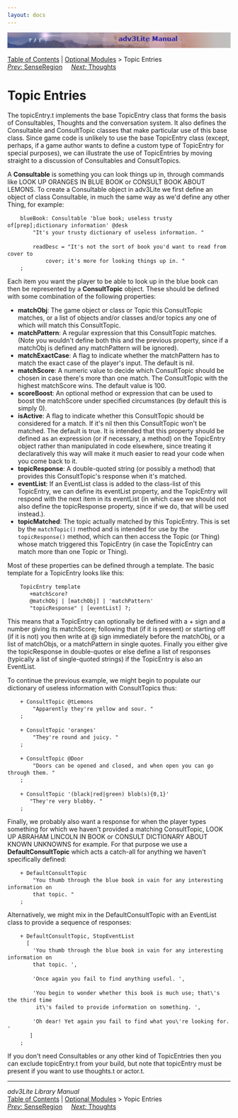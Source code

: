 ```yaml
---
layout: docs
---
```

<div class="topbar">

<img src="topbar.jpg" data-border="0" />

</div>

<div class="nav">

<a href="toc.html" class="nav">Table of Contents</a> \|
<a href="optional.html" class="nav">Optional Modules</a> \> Topic
Entries  
<span class="navnp"><a href="senseregion.html" class="nav"><em>Prev:</em> SenseRegion</a>
    <a href="thought.html" class="nav"><em>Next:</em> Thoughts</a>    
</span>

</div>



# Topic Entries

The topicEntry.t implements the base TopicEntry class that forms the
basis of Consultables, Thoughts and the conversation system. It also
defines the Consultable and ConsultTopic classes that make particular
use of this base class. Since game code is unlikely to use the base
TopicEntry class (except, perhaps, if a game author wants to define a
custom type of TopicEntry for special purposes), we can illustrate the
use of TopicEntries by moving straight to a discussion of Consultables
and ConsultTopics.

A **Consultable** is something you can look things up in, through
commands like LOOK UP ORANGES IN BLUE BOOK or CONSULT BOOK ABOUT LEMONS.
To create a Consultable object in adv3Lite we first define an object of
class Consultable, in much the same way as we'd define any other Thing,
for example:

```
    blueBook: Consultable 'blue book; useless trusty of[prep];dictionary information' @desk
        "It's your trusty dictionary of useless information. "
        
        readDesc = "It's not the sort of book you'd want to read from cover to
            cover; it's more for looking things up in. "
    ;
```

Each item you want the player to be able to look up in the blue book can
then be represented by a **ConsultTopic** object. These should be
defined with some combination of the following properties:

- **matchObj**: The game object or class or Topic this ConsultTopic
  matches, or a list of objects and/or classes and/or topics any one of
  which will match this ConsultTopic.
- **matchPattern**: A regular expression that this ConsultTopic matches.
  (Note you wouldn't define both this and the previous property, since
  if a matchObj is defined any matchPattern will be ignored).
- **matchExactCase**: A flag to indicate whether the matchPattern has to
  match the exact case of the player's input. The default is nil.
- **matchScore**: A numeric value to decide which ConsultTopic should be
  chosen in case there's more than one match. The ConsultTopic with the
  highest matchScore wins. The default value is 100.
- **scoreBoost**: An optional method or expression that can be used to
  boost the matchScore under specified circumstances (by default this is
  simply 0).
- **isActive**: A flag to indicate whether this ConsultTopic should be
  considered for a match. If it's nil then this ConsultTopic won't be
  matched. The default is true. It is intended that this property should
  be defined as an expression (or if necessary, a method) on the
  TopicEntry object rather than manipulated in code elsewhere, since
  treating it declaratively this way will make it much easier to read
  your code when you come back to it.
- **topicResponse**: A double-quoted string (or possibly a method) that
  provides this ConsultTopic's response when it's matched.
- **eventList**: If an EventList class is added to the class-list of
  this TopicEntry, we can define its eventList property, and the
  TopicEntry will respond with the next item in its eventList (in which
  case we should not also define the topicResponse property, since if we
  do, that will be used instead.).
- **topicMatched**: The topic actually matched by this TopicEntry. This
  is set by the `matchTopic()` method and is
  intended for use by the `topicResponse()`
  method, which can then access the Topic (or Thing) whose match
  triggered this TopicEntry (in case the TopicEntry can match more than
  one Topic or Thing).

Most of these properties can be defined through a template. The basic
template for a TopicEntry looks like this:

```
    TopicEntry template
       +matchScore?
       @matchObj | [matchObj] | 'matchPattern'
       "topicResponse" | [eventList] ?;
```

This means that a TopicEntry can optionally be defined with a + sign and
a number giving its matchScore; following that (if it is present) or
starting off (if it is not) you then write at @ sign immediately before
the matchObj, or a list of matchObjs, or a matchPattern in single
quotes. Finally you either give the topicResponse in double-quotes or
else define a list of responses (typically a list of single-quoted
strings) if the TopicEntry is also an EventList.

To continue the previous example, we might begin to populate our
dictionary of useless information with ConsultTopics thus:

```
    + ConsultTopic @tLemons    
        "Apparently they're yellow and sour. "
    ;

    + ConsultTopic 'oranges'
        "They're round and juicy. "
    ;

    + ConsultTopic @Door
        "Doors can be opened and closed, and when open you can go through them. "
    ;

    + ConsultTopic '(black|red|green) blob(s){0,1}'
       "They're very blobby. "   
    ;
```

<span id="defaultconsult"></span>

Finally, we probably also want a response for when the player types
something for which we haven't provided a matching ConsultTopic, LOOK UP
ABRAHAM LINCOLN IN BOOK or CONSULT DICTIONARY ABOUT KNOWN UNKNOWNS for
example. For that purpose we use a **DefaultConsultTopic** which acts a
catch-all for anything we haven't specifically defined:

```
    + DefaultConsultTopic
        "You thumb through the blue book in vain for any interesting information on
        that topic. "
    ;
```

Alternatively, we might mix in the DefaultConsultTopic with an EventList
class to provide a sequence of responses:

```
    + DefaultConsultTopic, StopEventList
      [
        'You thumb through the blue book in vain for any interesting information on
        that topic. ',
        
        'Once again you fail to find anything useful. ',
        
        'You begin to wonder whether this book is much use; that\'s the third time
         it\'s failed to provide information on something. ',
         
        'Oh dear! Yet again you fail to find what you\'re looking for. '    
       ]
    ;
```

If you don't need Consultables or any other kind of TopicEntries then
you can exclude topicEntry.t from your build, but note that topicEntry
must be present if you want to use thoughts.t or actor.t.

------------------------------------------------------------------------

<div class="navb">

*adv3Lite Library Manual*  
<a href="toc.html" class="nav">Table of Contents</a> \|
<a href="optional.html" class="nav">Optional Modules</a> \> Yopic
Entries  
<span class="navnp"><a href="senseregion.html" class="nav"><em>Prev:</em> SenseRegion</a>
    <a href="thought.html" class="nav"><em>Next:</em> Thoughts</a>    
</span>



</div>
